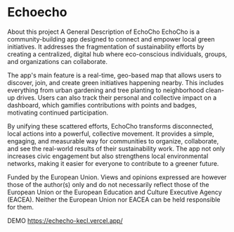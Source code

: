 # Echoecho

About this project
A General Description of EchoCho
EchoCho is a community-building app designed to connect and empower local green initiatives. It addresses the fragmentation of sustainability efforts by creating a centralized, digital hub where eco-conscious individuals, groups, and organizations can collaborate.

The app's main feature is a real-time, geo-based map that allows users to discover, join, and create green initiatives happening nearby. This includes everything from urban gardening and tree planting to neighborhood clean-up drives. Users can also track their personal and collective impact on a dashboard, which gamifies contributions with points and badges, motivating continued participation.

By unifying these scattered efforts, EchoCho transforms disconnected, local actions into a powerful, collective movement. It provides a simple, engaging, and measurable way for communities to organize, collaborate, and see the real-world results of their sustainability work. The app not only increases civic engagement but also strengthens local environmental networks, making it easier for everyone to contribute to a greener future.

Funded by the European Union. Views and opinions expressed are however those of the author(s) only and do not necessarily reflect those of the European Union or the European Education and Culture Executive Agency (EACEA). Neither the European Union nor EACEA can be held responsible for them.



DEMO
https://echecho-kecl.vercel.app/
